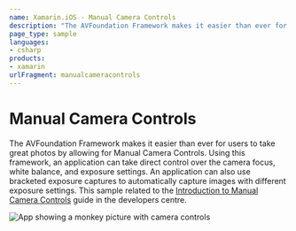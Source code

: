 ```yaml
---
name: Xamarin.iOS - Manual Camera Controls
description: "The AVFoundation Framework makes it easier than ever for users to take great photos by allowing for Manual Camera Controls"
page_type: sample
languages:
- csharp
products:
- xamarin
urlFragment: manualcameracontrols
---
```

# Manual Camera Controls

The AVFoundation Framework makes it easier than ever for users to take great photos by allowing for Manual Camera Controls. Using this framework, an application can take direct control over the camera focus, white balance, and exposure settings. An application can also use bracketed exposure captures to automatically capture images with different exposure settings. This sample related to the [Introduction to Manual Camera Controls](https://docs.microsoft.com/xamarin/ios/user-interface/controls/intro-to-manual-camera-controls) guide in the developers centre.

![App showing a monkey picture with camera controls](Screenshots/image14.png)
